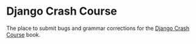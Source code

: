 # Django Crash Course

The place to submit bugs and grammar corrections for the [Django Crash Course](https://www.feldroy.com/products/django-crash-course) book.

